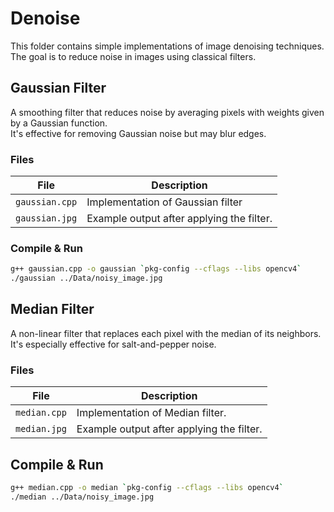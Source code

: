 # Denoise

This folder contains simple implementations of image denoising techniques.  
The goal is to reduce noise in images using classical filters.

## Gaussian Filter

A smoothing filter that reduces noise by averaging pixels with weights given by a Gaussian function.  
It's effective for removing Gaussian noise but may blur edges.

### Files

| File            | Description                                |
|-----------------|--------------------------------------------|
| `gaussian.cpp`  | Implementation of Gaussian filter          |
| `gaussian.jpg`  | Example output after applying the filter.  |

### Compile & Run

```bash
g++ gaussian.cpp -o gaussian `pkg-config --cflags --libs opencv4`
./gaussian ../Data/noisy_image.jpg
```

## Median Filter

A non-linear filter that replaces each pixel with the median of its neighbors.
It's especially effective for salt-and-pepper noise.

### Files

| File            | Description                                |
|-----------------|--------------------------------------------|
| `median.cpp`  | Implementation of Median filter.   |
| `median.jpg`  | Example output after applying the filter.  |

## Compile & Run

```bash
g++ median.cpp -o median `pkg-config --cflags --libs opencv4`
./median ../Data/noisy_image.jpg
```
